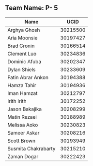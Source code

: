 ## Team Name: P- 5
| Name                | UCID     |
|---------------------|----------|
| Arghya Ghosh        | 30215500 |
| Aria Moonsie        | 30197427 |
| Brad Cronin         | 30166514 |
| Clement Luo         | 30234836 |
| Dominic Afuba       | 30202347 |
| Dylan Shiels        | 30233609 |
| Fatin Abrar Ankon   | 30194388 |
| Hamza Tahir         | 30194936 |
| Iman Hamzat         | 30212797 |
| Irith Irith         | 30172252 |
| Jason Bakajika      | 30208299 |
| Matin Rezaei        | 30188989 |
| Melissa Aoko        | 30230823 |
| Sameer Askar        | 30208216 |
| Scott Brown         | 30193949 |
| Susmita Chakrabarty | 30215210 |
| Zaman Dogar         | 30222423 |
